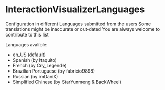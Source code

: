 # InteractionVisualizerLanguages
Configuration in different Languages submitted from the users
Some translations might be inaccurate or out-dated
You are always welcome to contribute to this list

Languages avalible:
- en_US (default)
- Spanish (by Itaquito)
- French (by Cry_Legende)
- Brazilian Portuguese (by fabricio9898)
- Russian (by imDaniX)
- Simplified Chinese (by StarYunmeng & BackWheel)